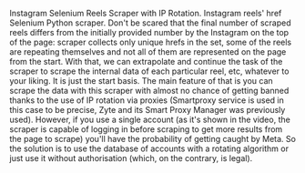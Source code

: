 Instagram Selenium Reels Scraper with IP Rotation.
Instagram reels' href Selenium Python scraper. Don't be scared that the final number of scraped reels differs from the initially provided number by the Instagram on the top of the page: scraper collects only unique hrefs in the set, some of the reels are repeating themselves and not all of them are represented on the page from the start. 
With that, we can extrapolate and continue the task of the scraper to scrape the internal data of each particular reel, etc, whatever to your liking. It is just the start basis. 
The main feature of that is you can scrape the data with this scraper with almost no chance of getting banned thanks to the use of IP rotation via proxies (Smartproxy service is used in this case to be precise, Zyte and its Smart Proxy Manager was previously used). However, if you use a single account (as it's shown in the video, the scraper is capable of logging in before scraping to get more results from the page to scrape) you'll have the probability of getting caught by Meta. So the solution is to use the database of accounts with a rotating algorithm or just use it without authorisation (which, on the contrary, is legal).
